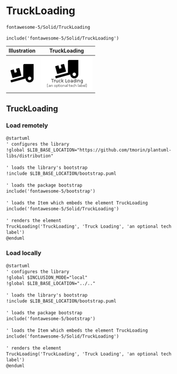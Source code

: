 # TruckLoading


```text
fontawesome-5/Solid/TruckLoading
```

```text
include('fontawesome-5/Solid/TruckLoading')
```



| Illustration | TruckLoading |
| :---: | :---: |
| ![illustration for Illustration](../../fontawesome-5/Solid/TruckLoading.png) | ![illustration for TruckLoading](../../fontawesome-5/Solid/TruckLoading.Local.png) |




## TruckLoading

### Load remotely
```plantuml
@startuml
' configures the library
!global $LIB_BASE_LOCATION="https://github.com/tmorin/plantuml-libs/distribution"

' loads the library's bootstrap
!include $LIB_BASE_LOCATION/bootstrap.puml

' loads the package bootstrap
include('fontawesome-5/bootstrap')

' loads the Item which embeds the element TruckLoading
include('fontawesome-5/Solid/TruckLoading')

' renders the element
TruckLoading('TruckLoading', 'Truck Loading', 'an optional tech label')
@enduml
```

### Load locally
```plantuml
@startuml
' configures the library
!global $INCLUSION_MODE="local"
!global $LIB_BASE_LOCATION="../.."

' loads the library's bootstrap
!include $LIB_BASE_LOCATION/bootstrap.puml

' loads the package bootstrap
include('fontawesome-5/bootstrap')

' loads the Item which embeds the element TruckLoading
include('fontawesome-5/Solid/TruckLoading')

' renders the element
TruckLoading('TruckLoading', 'Truck Loading', 'an optional tech label')
@enduml
```

